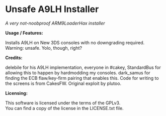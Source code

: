 # Unsafe A9LH Installer
*A very not-noobproof ARM9LoaderHax installer*

**Usage / Features:**

Installs A9LH on New 3DS consoles with no downgrading required. Warning: unsafe. Yolo, though, right?

**Credits:**

delebile for his A9LH implementation, everyone in #cakey, StandardBus for allowing this to happen by hardmodding my consoles.
dark_samus for finding the ECB flaw/key-firm pairing that enables this.
Code for writing to the screens is from CakesFW.
Original exploit by plutoo.

**Licensing:**

This software is licensed under the terms of the GPLv3.  
You can find a copy of the license in the LICENSE.txt file.

